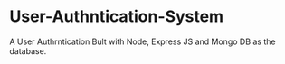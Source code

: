 # User-Authntication-System

A User Authrntication Bult with Node, Express JS and Mongo DB as the database.
